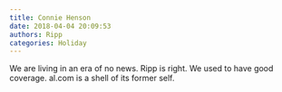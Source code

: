 ```yaml
---
title: Connie Henson
date: 2018-04-04 20:09:53
authors: Ripp
categories: Holiday
---
```


 We are living in an era of no news. Ripp is right. We used to have good coverage. al.com is a shell of its former self.